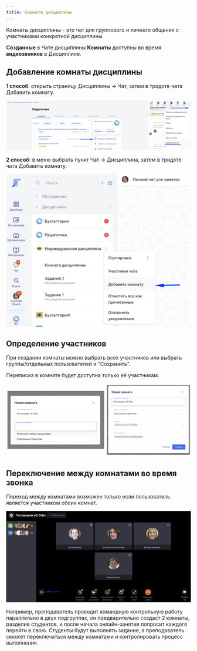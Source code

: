 ```yaml
---
title: Комната дисциплины
---
```


Комнаты дисциплины - это чат для группового и личного общения с участниками конкретной дисциплины.

**Созданные** в Чате дисциплины **Комнаты** доступны во время **видеозвонков** в Дисциплине.

## Добавление комнаты дисциплины

**1 способ**: открыть страницу Дисциплины -> Чат, затем  в тридоте чата Добавить комнату.

![](<../../.gitbook/assets/image (262).png>)

**2 способ**: в меню выбрать пункт Чат -> Дисциплина, затем  в тридоте чата Добавить комнату.

![](<../../.gitbook/assets/image (263).png>)

## Определение участников

При создании комнаты можно выбрать всех участников или выбрать группы/отдельных пользователей и "Сохранить".

Переписка в комнате будет доступна только её участникам.

![](<../../.gitbook/assets/image (265).png>)

## Переключение между комнатами во время звонка

Переход между комнатами возможен только если пользователь является участником обеих комнат.

![](<../../.gitbook/assets/image (266).png>)

Например, преподаватель проводит командную контрольную работу параллельно в двух подгруппах, он предварительно создаст 2 комнаты,  разделив студентов,  и после начала онлайн-занятия  попросит каждого перейти в свою. Студенты будут выполнять задание, а преподаватель сможет переключаться между комнатами и контролировать процесс выполнения.